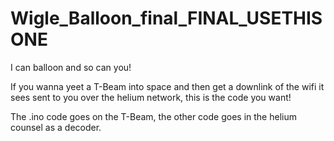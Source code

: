 # Wigle_Balloon_final_FINAL_USETHISONE
I can balloon and so can you!

If you wanna yeet a T-Beam into space and then get a downlink of the wifi it sees sent to you over the helium network, this is the code you want!

The .ino code goes on the T-Beam, the other code goes in the helium counsel as a decoder.
